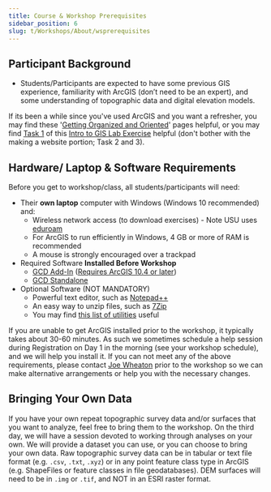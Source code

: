 ```yaml
---
title: Course & Workshop Prerequisites
sidebar_position: 6
slug: t/Workshops/About/wsprerequisites
---
```


## Participant Background

- Students/Participants are expected to have some previous GIS experience, familiarity with ArcGIS (don’t need to be an expert), and some understanding of topographic data and digital elevation models.

If its been a while since you've used ArcGIS and you want a refresher, you may find these '[Getting Organized and Oriented](http://gis.joewheaton.org/assignments/labs/lab01/getting-organized-and-oriented)' pages helpful, or you may find [Task 1](http://gis.joewheaton.org/assignments/labs/lab01/task-1---build-map) of this [Intro to GIS Lab Exercise](http://gis.joewheaton.org/assignments/labs/lab01)  helpful (don't bother with the making a website portion; Task 2 and 3). 

## Hardware/ Laptop & Software  Requirements

Before you get to workshop/class, all students/participants will need:

- Their **own laptop** computer with Windows (Windows 10 recommended) and:
  - Wireless network access (to download exercises) - Note USU uses [eduroam](https://www.eduroam.us/node/2984)
  - For ArcGIS to run efficiently in Windows, 4 GB or more of RAM is recommended 
  - A mouse is strongly encouraged over a trackpad
- Required Software **Installed Before Workshop**
  - [GCD Add-In](/Download/) ([Requires ArcGIS 10.4 or later](/Download/about))
  - [GCD Standalone](/Download/)
- Optional Software (NOT MANDATORY)
  - Powerful text editor, such as [Notepad++](http://notepad-plus-plus.org/)
  - An easy way to unzip files, such as [7Zip](http://www.7-zip.org/)
  - You may find [this list of utilities](http://etal.joewheaton.org/resources/how-to-guides/reccomended-software-utilities) useful

If you are unable to get ArcGIS installed prior to the workshop, it typically takes about 30-60 minutes.  As such we sometimes schedule a help session during Registration on Day 1 in the morning (see your workshop schedule), and we will help you install it.  If you can not meet any of the above requirements, please contact [Joe Wheaton](mailto:joe.wheaton@usu.edu) prior to the workshop so we can make alternative arrangements or help you with the necessary changes. 


## Bringing Your Own Data

If you have your own repeat topographic survey data and/or surfaces that you want to analyze, feel free to bring them to the workshop. On the third day, we will have a session devoted to working through analyses on your own. We will provide a dataset you can use, or you can choose to bring your own data. Raw topographic survey data can be in tabular or text file format (e.g. `.csv`, `.txt`, `.xyz`) or in any point feature class type in ArcGIS (e.g. ShapeFiles or feature classes in file geodatabases). DEM surfaces will need to be in `.img` or `.tif`, and NOT in an ESRI raster format. 

